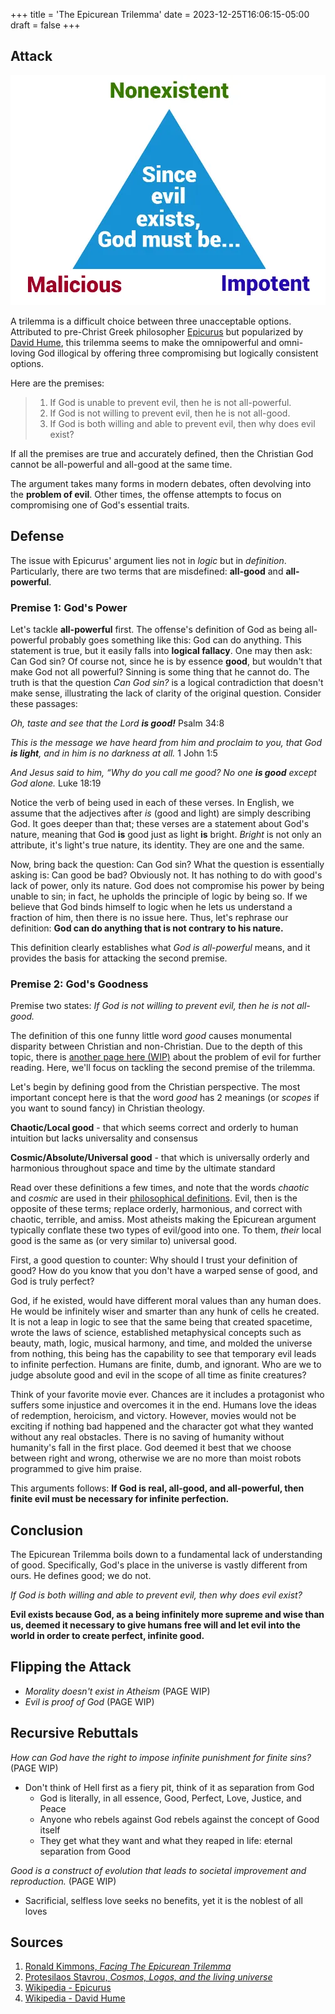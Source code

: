 +++
title = 'The Epicurean Trilemma'
date = 2023-12-25T16:06:15-05:00
draft = false
+++


## Attack

![img name](trilemma.webp)

A trilemma is a difficult choice between three unacceptable options. Attributed to pre-Christ Greek philosopher [Epicurus](https://en.wikipedia.org/wiki/Epicurus) but popularized by [David Hume](https://en.wikipedia.org/wiki/David_Hume), this trilemma seems to make the omnipowerful and omni-loving God illogical by offering three compromising but logically consistent options.

Here are the premises:

> 1. If God is unable to prevent evil, then he is not all-powerful.
> 2. If God is not willing to prevent evil, then he is not all-good.
> 3. If God is both willing and able to prevent evil, then why does evil exist?

If all the premises are true and accurately defined, then the Christian God cannot be all-powerful and all-good at the same time.

The argument takes many forms in modern debates, often devolving into the **problem of evil**. Other times, the offense attempts to focus on compromising one of God's essential traits.

## Defense

The issue with Epicurus' argument lies not in *logic* but in *definition*. Particularly, there are two terms that are misdefined: **all-good** and **all-powerful**.

### Premise 1: God's Power

Let's tackle **all-powerful** first. The offense's definition of God as being all-powerful probably goes something like this: God can do anything. This statement is true, but it easily falls into **logical fallacy**. One may then ask: Can God sin? Of course not, since he is by essence **good**, but wouldn't that make God not all powerful? Sinning is some thing that he cannot do. The truth is that the question *Can God sin?* is a logical contradiction that doesn't make sense, illustrating the lack of clarity of the original question. Consider these passages:

*Oh, taste and see that the Lord ***is good!**** Psalm 34:8

*This is the message we have heard from him and proclaim to you, that God ***is light***, and in him is no darkness at all.* 1 John 1:5

*And Jesus said to him, “Why do you call me good? No one ***is good*** except God alone.* Luke 18:19

Notice the verb of being used in each of these verses. In English, we assume that the adjectives after *is* (good and light) are simply describing God. It goes deeper than that; these verses are a statement about God's nature, meaning that God **is** good just as light **is** bright. *Bright* is not only an attribute, it's light's true nature, its identity. They are one and the same.

Now, bring back the question: Can God sin? What the question is essentially asking is: Can good be bad? Obviously not. It has nothing to do with good's lack of power, only its nature. God does not compromise his power by being unable to sin; in fact, he upholds the principle of logic by being so. If we believe that God binds himself to logic when he lets us understand a fraction of him, then there is no issue here. Thus, let's rephrase our definition:
**God can do anything that is not contrary to his nature.** 

This definition clearly establishes what *God is all-powerful* means, and it provides the basis for attacking the second premise.

### Premise 2: God's Goodness

Premise two states: *If God is not willing to prevent evil, then he is not all-good.*

The definition of this one funny little word *good* causes monumental disparity between Christian and non-Christian. Due to the depth of this topic, there is [another page here (WIP)](/) about the problem of evil for further reading. Here, we'll focus on tackling the second premise of the trilemma.

Let's begin by defining good from the Christian perspective. The most important concept here is that the word *good* has 2 meanings (or *scopes* if you want to sound fancy) in Christian theology.

**Chaotic/Local good** - that which seems correct and orderly to human intuition but lacks universality and consensus

**Cosmic/Absolute/Universal good** - that which is universally orderly and harmonious throughout space and time by the ultimate standard

Read over these definitions a few times, and note that the words *chaotic* and *cosmic* are used in their [philosophical definitions](https://protesilaos.com/books/2022-02-05-cosmos-logos-living-universe). Evil, then is the opposite of these terms; replace orderly, harmonious, and correct with chaotic, terrible, and amiss. Most atheists making the Epicurean argument typically conflate these two types of evil/good into one. To them, *their* local good is the same as (or very similar to) universal good. 

First, a good question to counter: Why should I trust your definition of good? How do you know that you don't have a warped sense of good, and God is truly perfect?

God, if he existed, would have different moral values than any human does. He would be infinitely wiser and smarter than any hunk of cells he created. It is not a leap in logic to see that the same being that created spacetime, wrote the laws of science, established metaphysical concepts such as beauty, math, logic, musical harmony, and time, and molded the universe from nothing, this being has the capability to see that temporary evil leads to infinite perfection. Humans are finite, dumb, and ignorant. Who are we to judge absolute good and evil in the scope of all time as finite creatures?

Think of your favorite movie ever. Chances are it includes a protagonist who suffers some injustice and overcomes it in the end. Humans love the ideas of redemption, heroicism, and victory. However, movies would not be exciting if nothing bad happened and the character got what they wanted without any real obstacles. There is no saving of humanity without humanity's fall in the first place. God deemed it best that we choose between right and wrong, otherwise we are no more than moist robots programmed to give him praise.

This arguments follows:
**If God is real, all-good, and all-powerful, then finite evil must be necessary for infinite perfection.**

## Conclusion

The Epicurean Trilemma boils down to a fundamental lack of understanding of good. Specifically, God's place in the universe is vastly different from ours. He defines good; we do not.

*If God is both willing and able to prevent evil, then why does evil exist?*

**Evil exists because God, as a being infinitely more supreme and wise than us, deemed it necessary to give humans free will and let evil into the world in order to create perfect, infinite good.**

## Flipping the Attack

- *Morality doesn't exist in Atheism* (PAGE WIP)
- *Evil is proof of God* (PAGE WIP)

## Recursive Rebuttals

*How can God have the right to impose infinite punishment for finite sins?* (PAGE WIP)
- Don't think of Hell first as a fiery pit, think of it as separation from God
    - God is literally, in all essence, Good, Perfect, Love, Justice, and Peace
    - Anyone who rebels against God rebels against the concept of Good itself
    - They get what they want and what they reaped in life: eternal separation from Good

*Good is a construct of evolution that leads to societal improvement and reproduction.* (PAGE WIP)
- Sacrificial, selfless love seeks no benefits, yet it is the noblest of all loves

## Sources
1. [Ronald Kimmons, *Facing The Epicurean Trilemma*](https://medium.com/@ronald_37940/facing-the-epicurean-trilemma-cf0f690a7daf)
2. [Protesilaos Stavrou, *Cosmos, Logos, and the living universe*](https://protesilaos.com/books/2022-02-05-cosmos-logos-living-universe/)
3. [Wikipedia - Epicurus](https://en.wikipedia.org/wiki/Epicurus)
4. [Wikipedia - David Hume](https://en.wikipedia.org/wiki/David_Hume)